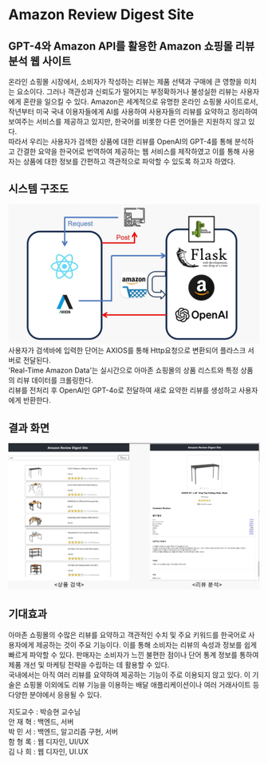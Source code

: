 # Amazon Review Digest Site

## GPT-4와 Amazon API를 활용한 Amazon 쇼핑몰 리뷰 분석 웹 사이트
 온라인 쇼핑몰 시장에서, 소비자가 작성하는 리뷰는 제품 선택과 구매에 큰 영향을 미치는 요소이다. 그러나 객관성과 신뢰도가 떨어지는 부정확하거나 불성실한 리뷰는 사용자에게 혼란을 일으킬 수 있다. Amazon은 세계적으로 유명한 온라인 쇼핑몰 사이트로서, 작년부터 미국 국내 이용자들에게 AI를 사용하여 사용자들의 리뷰를 요약하고 정리하여 보여주는 서비스를 제공하고 있지만, 한국어를 비롯한 다른 언어들은 지원하지 않고 있다.   
 따라서 우리는 사용자가 검색한 상품에 대한 리뷰를 OpenAI의 GPT-4를 통해 분석하고 간결한 요약을 한국어로 번역하여 제공하는 웹 서비스를 제작하였고 이를 통해 사용자는 상품에 대한 정보를 간편하고 객관적으로 파악할 수 있도록 하고자 하였다.

## 시스템 구조도
 ![My Image](https://github.com/hs-1971227-jaehyeokahn/HSCapstone30/blob/main/Dataflow.JPG)
 사용자가 검색바에 입력한 단어는 AXIOS를 통해 Http요청으로 변환되어 플라스크 서버로 전달된다.  
 'Real-Time Amazon Data'는 실시간으로 아마존 쇼핑몰의 상품 리스트와 특정 상품의 리뷰 데이터를 크롤링한다.  
 리뷰를 전처리 후 OpenAI인 GPT-4o로 전달하여 새로 요약한 리뷰를 생성하고 사용자에게 반환한다.  

 ## 결과 화면
 ![My Image](https://github.com/hs-1971227-jaehyeokahn/HSCapstone30/blob/main/Result.png)
  
 ## 기대효과
 아마존 쇼핑몰의 수많은 리뷰를 요약하고 객관적인 수치 및 주요 키워드를 한국어로 사용자에게 제공하는 것이 주요 기능이다. 이를 통해 소비자는 리뷰의 속성과 정보를 쉽게 빠르게 파악할 수 있다. 판매자는 소비자가 느낀 불편한 점이나 단어 통계 정보를 통하여 제품 개선 및 마케팅 전략을 수립하는 데 활용할 수 있다.   
 국내에서는 아직 여러 리뷰를 요약하여 제공하는 기능이 주로 이용되지 않고 있다. 이 기술은 쇼핑몰 이외에도 리뷰 기능을 이용하는 배달 애플리케이션이나 여러 거래사이트 등 다양한 분야에서 응용될 수 있다.   

지도교수 : 박승현 교수님   
안 재 혁 : 백엔드, 서버   
박 민 서 : 백엔드, 알고리즘 구현, 서버   
함 형 록 : 웹 디자인, UI/UX   
김 나 희 : 웹 디자인, UI.UX   
